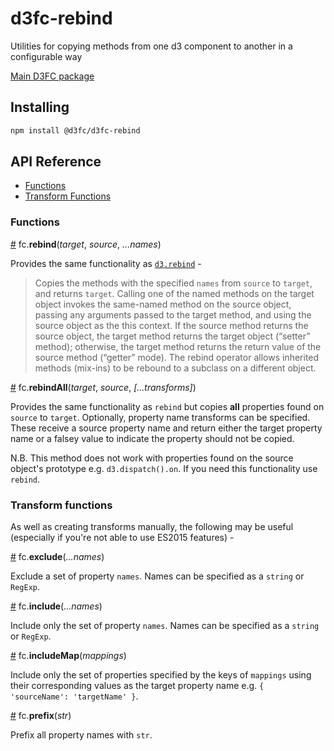 # d3fc-rebind

Utilities for copying methods from one d3 component to another in a configurable way

[Main D3FC package](https://github.com/d3fc/d3fc)

## Installing

```bash
npm install @d3fc/d3fc-rebind
```

## API Reference

* [Functions](#functions)
* [Transform Functions](#transform-functions)

### Functions

<a name="rebind" href="#rebind">#</a> fc.**rebind**(*target*, *source*, *...names*)

Provides the same functionality as [`d3.rebind`](https://github.com/mbostock/d3/wiki/Internals#rebind) -

> Copies the methods with the specified `names` from `source` to `target`, and returns `target`. Calling one of the named methods on the target object invokes the same-named method on the source object, passing any arguments passed to the target method, and using the source object as the this context. If the source method returns the source object, the target method returns the target object (“setter” method); otherwise, the target method returns the return value of the source method (“getter” mode). The rebind operator allows inherited methods (mix-ins) to be rebound to a subclass on a different object.

<a name="rebindAll" href="#rebindAll">#</a> fc.**rebindAll**(*target*, *source*, *[...transforms]*)

Provides the same functionality as `rebind` but copies **all** properties found on `source` to `target`. Optionally, property name transforms can be specified. These receive a source property name and return either the target property name or a falsey value to indicate the property should not be copied.

N.B. This method does not work with properties found on the source object's prototype e.g. `d3.dispatch().on`. If you need this functionality use `rebind`.

### Transform functions

As well as creating transforms manually, the following may be useful (especially if you're not able to use ES2015 features) -

<a name="exclude" href="#exclude">#</a> fc.**exclude**(*...names*)

Exclude a set of property `names`. Names can be specified as a `string` or `RegExp`.

<a name="include" href="#include">#</a> fc.**include**(*...names*)

Include only the set of property `names`. Names can be specified as a `string` or `RegExp`.

<a name="includeMap" href="#includeMap">#</a> fc.**includeMap**(*mappings*)

Include only the set of properties specified by the keys of `mappings` using their corresponding values as the target property name e.g. `{ 'sourceName': 'targetName' }`.

<a name="prefix" href="#prefix">#</a> fc.**prefix**(*str*)

Prefix all property names with `str`.
